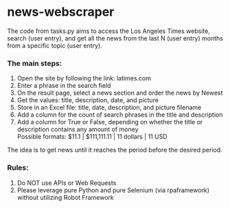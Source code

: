 # news-webscraper

The code from tasks.py aims to access the Los Angeles Times website, search (user entry), and get all the news from the last N (user entry) months from a specific topic (user entry). 

### The main steps:

1. Open the site by following the link: latimes.com
2. Enter a phrase in the search field
3. On the result page, select a news section and order the news by Newest
4. Get the values: title, description, date, and picture
5. Store in an Excel file: title, date, description, and picture filename
6. Add a column for the count of search phrases in the title and description
7. Add a column for True or False, depending on whether the title or description contains any amount of money<br>
   Possible formats: $11.1 | $111,111.11 | 11 dollars | 11 USD

The idea is to get news until it reaches the period before the desired period.  

### Rules:
1. Do NOT use APIs or Web Requests
2. Please leverage pure Python and pure Selenium (via rpaframework) without utilizing Robot Framework
